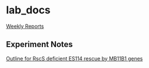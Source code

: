 # lab_docs

[Weekly Reports](https://github.com/m2murphy/lab_docs/blob/Weekly-Reports/weekly-reports.md)


## Experiment Notes
[Outline for RscS deficient ES114 rescue by MB11B1 genes](https://github.com/m2murphy/lab_docs/blob/master/Experiment-1.md#experiment---rescue-of-rscs-deficient-es114-by-essential-mb11b1-genes)




